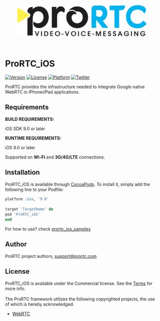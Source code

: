 <br>
<p align="center" >
<a href="http://prortc.com/">
  <img src="https://raw.githubusercontent.com/ProRTC/prortc_ios_samples/master/ProRTC_logo.png" height="101" alt="ProRTC" title="ProRTC">
</a>
</p>
<br>

# ProRTC_iOS

[![Version](https://img.shields.io/cocoapods/v/ProRTC_iOS.svg?style=flat)](http://cocoapods.org/pods/ProRTC_iOS)
[![License](https://img.shields.io/cocoapods/l/ProRTC_iOS.svg?style=flat)](http://cocoapods.org/pods/ProRTC_iOS)
[![Platform](https://img.shields.io/cocoapods/p/ProRTC_iOS.svg?style=flat)](http://cocoapods.org/pods/ProRTC_iOS)
[![Twitter](https://img.shields.io/badge/twitter-@ProRTC-blue.svg?style=flat)](http://twitter.com/ProRTCApp)

ProRTC provides the infrastructure needed to integrate Google native WebRTC in iPhone/iPad applications.

## Requirements

**BUILD REQUIREMENTS:**

iOS SDK 9.0 or later

**RUNTIME REQUIREMENTS:**

iOS 9.0 or later

Supported on **Wi-Fi** and **3G/4G/LTE** connections.

## Installation

ProRTC_iOS is available through [CocoaPods](http://cocoapods.org). To install
it, simply add the following line to your Podfile:

```ruby
platform :ios, '9.0'

target 'TargetName' do
pod 'ProRTC_iOS'
end
```

For how to use? check [prortc_ios_samples](https://github.com/ProRTC/prortc_ios_samples)

## Author

ProRTC project authors, support@prortc.com

## License

ProRTC_iOS is available under the Commercial license. See the [Terms](https://prortc.com/terms-conditions.php) for more info.
<br><br>
The ProRTC framework utilizes the following copyrighted projects, the use of which is hereby acknowledged.
* [WebRTC](https://chromium.googlesource.com/external/webrtc/+/master/webrtc/LICENSE)
